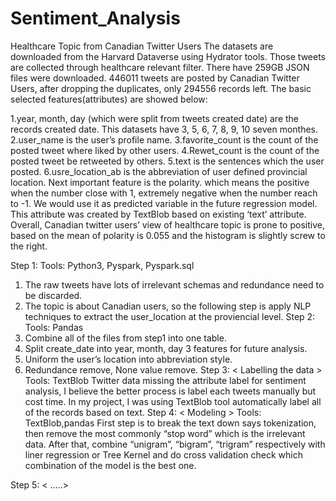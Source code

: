 # Sentiment_Analysis
Healthcare Topic from Canadian Twitter Users
The datasets are downloaded from the Harvard Dataverse using Hydrator tools. Those tweets are collected through healthcare relevant filter. There have 259GB JSON files were downloaded. 446011 tweets are posted by Canadian Twitter Users, after dropping the duplicates, only 294556 records left.
The basic selected features(attributes) are showed below:


1.year, month, day (which were split from tweets created date) are the records created date.
This datasets have 3, 5, 6, 7, 8, 9, 10 seven monthes.
2.user_name is the user’s profile name.
3.favorite_count is the count of the posted tweet where liked by other users.
4.Rewet_count is the count of the posted tweet be retweeted by others.
5.text is the sentences which the user posted.
6.usre_location_ab is the abbreviation of user defined provincial location.
Next important feature is the polarity. which means the positive when the number close with 1, extremely negative when the number reach to -1. We would use it as predicted variable in the future regression model. This attribute was created by TextBlob based on existing ‘text’ attribute.
Overall, Canadian twitter users’ view of healthcare topic is prone to positive, based on the mean of polarity is 0.055 and the histogram is slightly screw to the right.

Step 1: <Data extraction from multiple Json files>
Tools: Python3, Pyspark, Pyspark.sql
1.	The raw tweets have lots of irrelevant schemas and redundance need to be discarded. 
2.	The topic is about Canadian users, so the following step is apply NLP techniques to extract the user_location at the proviencial level. 
Step 2: <Data combination and cleaning>
Tools: Pandas
1.	Combine all of the files from step1 into one table.
2.	Split create_date into year, month, day 3 features for future analysis.
3.	Uniform the user’s location into abbreviation style.
4.	Redundance remove, None value remove.
Step 3: < Labelling the data >
Tools: TextBlob
Twitter data missing the attribute label for sentiment analysis, I believe the better process is label each tweets manually but cost time. In my project, I was using TextBlob tool automatically label all of the records based on text.
Step 4: < Modeling >
Tools: TextBlob,pandas
First step is to break the text down says tokenization, then remove the most commonly “stop word” which is the irrelevant data. After that, combine “unigram”, “bigram”, “trigram” respectively with liner regression or Tree Kernel and do cross validation check which combination of the model is the best one.

Step 5: < …..>

